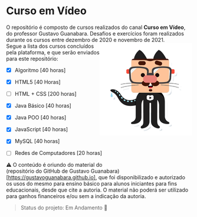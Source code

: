 # Curso em Vídeo

O repositório é composto de cursos realizados do canal **Curso em Vídeo**, do professor Gustavo Guanabara. Desafios e exercícios foram realizados durante os cursos entre dezembro de 2020 e novembro de 2021. <br><img src=".\HTML-CSS-2020\html-css\Desafios\desafio d002\img\github-g.png" width="250" align="right"/>Segue a lista dos cursos concluídos pela plataforma, e que serão enviados para este repositório:

- [x] Algoritmo [40 horas]

- [x] HTML5 [40 Horas]

- [ ] HTML + CSS [200 horas]

- [x] Java Básico [40 horas]

- [x] Java POO [40 horas]

- [x] JavaScript [40 horas]

- [x] MySQL [40 horas]

- [ ] Redes de Computadores [20 horas]
  

:warning: O conteúdo é oriundo do material do (repositório do GitHub de Gustavo Guanabara)[https://gustavoguanabara.github.io], que foi disponibilizado e autorizado os usos do mesmo para ensino básico para alunos iniciantes para fins educacionais, desde que cite a autoria. O material não poderá ser utilizado para ganhos financeiros e/ou sem a indicação da autoria.

> Status do projeto: Em Andamento :pencil:

